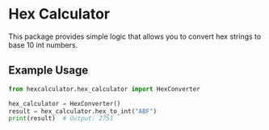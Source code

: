 # Hex Calculator

This package provides simple logic that allows you to convert hex strings to base 10 int numbers.

## Example Usage
```python
from hexcalculator.hex_calculator import HexConverter

hex_calculator = HexConverter()
result = hex_calculator.hex_to_int("ABF")
print(result)  # Output: 2751
```